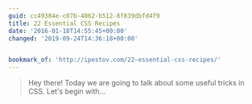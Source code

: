 ```yaml
---
guid: cc49384e-c07b-4062-b512-8f839dbfd4f9
title: 22 Essential CSS Recipes
date: '2016-01-18T14:55:45+00:00'
changed: '2019-09-24T14:36:18+00:00'


bookmark_of: 'http://ipestov.com/22-essential-css-recipes/'
---
```



<blockquote>Hey there! Today we are going to talk about some useful tricks in CSS. Let's begin with...</blockquote>
